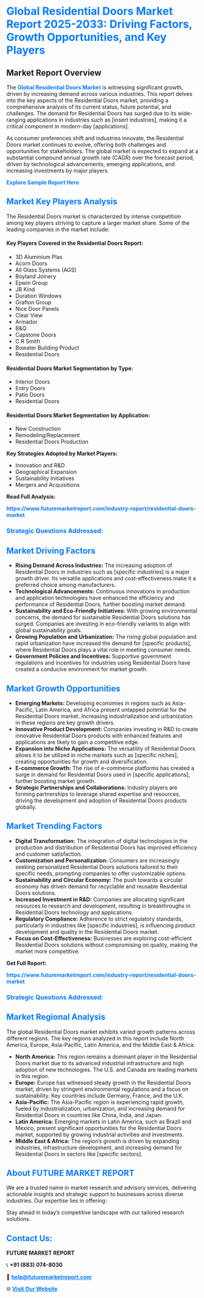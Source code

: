 <h1 style="color: #007BFF;">Global Residential Doors Market Report 2025-2033: Driving Factors, Growth Opportunities, and Key Players</h1>

<section id="overview">
<h2>Market Report Overview</h2>
<p>The <a href="https://www.futuremarketreport.com/industry-report/residential-doors-market" style="color: #007BFF; text-decoration: none;"><strong>Global Residential Doors Market</strong></a> is witnessing significant growth, driven by increasing demand across various industries. This report delves into the key aspects of the Residential Doors market, providing a comprehensive analysis of its current status, future potential, and challenges. The demand for Residential Doors has surged due to its wide-ranging applications in industries such as [insert industries], making it a critical component in modern-day [applications].</p>
<p>As consumer preferences shift and industries innovate, the Residential Doors market continues to evolve, offering both challenges and opportunities for stakeholders. The global market is expected to expand at a substantial compound annual growth rate (CAGR) over the forecast period, driven by technological advancements, emerging applications, and increasing investments by major players.</p>
</section>

<section id="overview">
<p><a href="https://www.futuremarketreport.com/request-sample/reportId=110640" style="color: #007BFF; text-decoration: none;"><strong>Explore Sample Report Here</strong></a></p>
</section>

<section id="key-players">
<h2 style="color: #007BFF;">Market Key Players Analysis</h2>
<p>The Residential Doors market is characterized by intense competition among key players striving to capture a larger market share. Some of the leading companies in the market include:</p>
<h4>Key Players Covered in the Residential Doors Report:</h4>
<ul><li>3D Aluminium Plas</li><li>Acorn Doors</li><li>All Glass Systems (AGS)</li><li>Boyland Joinery</li><li>Epwin Group</li><li>JB Kind</li><li>Duration Windows</li><li>Grafton Group</li><li>Nice Door Panels</li><li>Clear View</li><li>Armador</li><li>B&amp;Q</li><li>Capstone Doors</li><li>C R Smith</li><li>Bowater Building Product</li><li>Residential Doors</li></ul>
<h4>Residential Doors Market Segmentation by Type:</h4>
<ul><li>Interior Doors</li><li>Entry Doors</li><li>Patio Doors</li><li>Residential Doors</li></ul>

<h4>Residential Doors Market Segmentation by Application:</h4>
<ul><li>New Construction</li><li>Remodeling/Replacement</li><li>Residential Doors Production</li></ul>
<p><strong>Key Strategies Adopted by Market Players:</strong></p>
<ul>
<li>Innovation and R&D</li>
<li>Geographical Expansion</li>
<li>Sustainability Initiatives</li>
<li>Mergers and Acquisitions</li>
</ul>
</section>

<section>
<p><strong>Read Full Analysis: </strong></p><a href="https://www.futuremarketreport.com/industry-report/residential-doors-market" style="color: #007BFF; text-decoration: none;"><strong>https://www.futuremarketreport.com/industry-report/residential-doors-market</strong></a>
<h3 style="color: #007BFF;">Strategic Questions Addressed:</h3>
</section>

<section id="driving-factors">
<h2 style="color: #007BFF;">Market Driving Factors</h2>
<ul>
<li><strong>Rising Demand Across Industries:</strong> The increasing adoption of Residential Doors in industries such as [specific industries] is a major growth driver. Its versatile applications and cost-effectiveness make it a preferred choice among manufacturers.</li>
<li><strong>Technological Advancements:</strong> Continuous innovations in production and application technologies have enhanced the efficiency and performance of Residential Doors, further boosting market demand.</li>
<li><strong>Sustainability and Eco-Friendly Initiatives:</strong> With growing environmental concerns, the demand for sustainable Residential Doors solutions has surged. Companies are investing in eco-friendly variants to align with global sustainability goals.</li>
<li><strong>Growing Population and Urbanization:</strong> The rising global population and rapid urbanization have increased the demand for [specific products], where Residential Doors plays a vital role in meeting consumer needs.</li>
<li><strong>Government Policies and Incentives:</strong> Supportive government regulations and incentives for industries using Residential Doors have created a conducive environment for market growth.</li>
</ul>
</section>

<section id="growth-opportunities">
<h2 style="color: #007BFF;">Market Growth Opportunities</h2>
<ul>
<li><strong>Emerging Markets:</strong> Developing economies in regions such as Asia-Pacific, Latin America, and Africa present untapped potential for the Residential Doors market. Increasing industrialization and urbanization in these regions are key growth drivers.</li>
<li><strong>Innovative Product Development:</strong> Companies investing in R&D to create innovative Residential Doors products with enhanced features and applications are likely to gain a competitive edge.</li>
<li><strong>Expansion into Niche Applications:</strong> The versatility of Residential Doors allows it to be utilized in niche markets such as [specific niches], creating opportunities for growth and diversification.</li>
<li><strong>E-commerce Growth:</strong> The rise of e-commerce platforms has created a surge in demand for Residential Doors used in [specific applications], further boosting market growth.</li>
<li><strong>Strategic Partnerships and Collaborations:</strong> Industry players are forming partnerships to leverage shared expertise and resources, driving the development and adoption of Residential Doors products globally.</li>
</ul>
</section>

<section id="trending-factors">
<h2 style="color: #007BFF;">Market Trending Factors</h2>
<ul>
<li><strong>Digital Transformation:</strong> The integration of digital technologies in the production and distribution of Residential Doors has improved efficiency and customer satisfaction.</li>
<li><strong>Customization and Personalization:</strong> Consumers are increasingly seeking personalized Residential Doors solutions tailored to their specific needs, prompting companies to offer customizable options.</li>
<li><strong>Sustainability and Circular Economy:</strong> The push towards a circular economy has driven demand for recyclable and reusable Residential Doors solutions.</li>
<li><strong>Increased Investment in R&D:</strong> Companies are allocating significant resources to research and development, resulting in breakthroughs in Residential Doors technology and applications.</li>
<li><strong>Regulatory Compliance:</strong> Adherence to strict regulatory standards, particularly in industries like [specific industries], is influencing product development and quality in the Residential Doors market.</li>
<li><strong>Focus on Cost-Effectiveness:</strong> Businesses are exploring cost-efficient Residential Doors solutions without compromising on quality, making the market more competitive.</li>
</ul>
</section>

<section>
<p><strong>Get Full Report: </strong></p><a href="https://www.futuremarketreport.com/industry-report/residential-doors-market" style="color: #007BFF; text-decoration: none;"><strong>https://www.futuremarketreport.com/industry-report/residential-doors-market</strong></a>
<h3 style="color: #007BFF;">Strategic Questions Addressed:</h3>
</section>


<section id="regional-analysis">
<h2 style="color: #007BFF;">Market Regional Analysis</h2>
<p>The global Residential Doors market exhibits varied growth patterns across different regions. The key regions analyzed in this report include North America, Europe, Asia-Pacific, Latin America, and the Middle East & Africa:</p>
<ul>
<li><strong>North America:</strong> This region remains a dominant player in the Residential Doors market due to its advanced industrial infrastructure and high adoption of new technologies. The U.S. and Canada are leading markets in this region.</li>
<li><strong>Europe:</strong> Europe has witnessed steady growth in the Residential Doors market, driven by stringent environmental regulations and a focus on sustainability. Key countries include Germany, France, and the U.K.</li>
<li><strong>Asia-Pacific:</strong> The Asia-Pacific region is experiencing rapid growth, fueled by industrialization, urbanization, and increasing demand for Residential Doors in countries like China, India, and Japan.</li>
<li><strong>Latin America:</strong> Emerging markets in Latin America, such as Brazil and Mexico, present significant opportunities for the Residential Doors market, supported by growing industrial activities and investments.</li>
<li><strong>Middle East & Africa:</strong> The region’s growth is driven by expanding industries, infrastructure development, and increasing demand for Residential Doors in sectors like [specific sectors].</li>
</ul>
</section>

<footer>
<h2 style="color: #007BFF;">About FUTURE MARKET REPORT</h2>
<p>We are a trusted name in market research and advisory services, delivering actionable insights and strategic support to businesses across diverse industries. Our expertise lies in offering:</p>

<p>Stay ahead in today’s competitive landscape with our tailored research solutions.</p>

<h2 style="color: #007BFF;">Contact Us:</h2>
<p><strong>FUTURE MARKET REPORT</strong></p>
<p>📞 <strong>+91 (883) 074-8030</strong></p>
<p>📧 <strong><a href="mailto:help@futuremarketreport.com" style="color: #007BFF;">help@futuremarketreport.com</a></strong></p>
<p>🌐 <strong><a href="https://www.futuremarketreport.com/" style="color: #007BFF;">Visit Our Website</a></strong></p>
</footer>